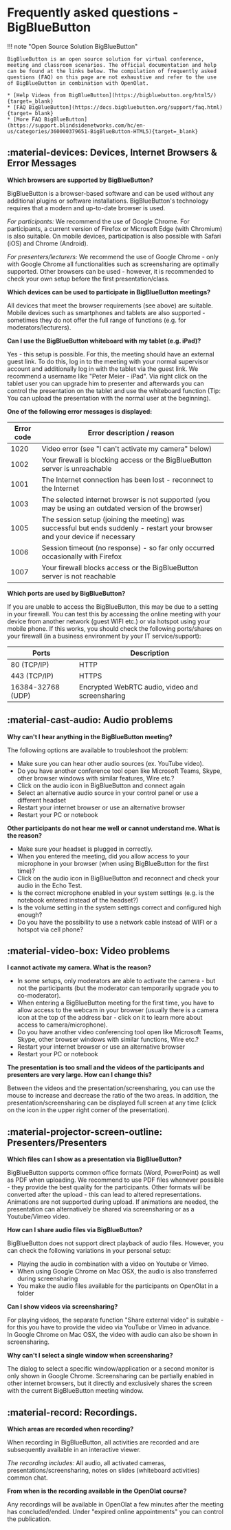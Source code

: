 # Frequently asked questions - BigBlueButton

!!! note "Open Source Solution BigBlueButton"

    BigBlueButton is an open source solution for virtual conference, meeting and classroom scenarios. The official documentation and help can be found at the links below. The compilation of frequently asked questions (FAQ) on this page are not exhaustive and refer to the use of BigBlueButton in combination with OpenOlat.
    
    * [Help Videos from BigBlueButton](https://bigbluebutton.org/html5/){target=_blank}
    * [FAQ BigBlueButton](https://docs.bigbluebutton.org/support/faq.html){target=_blank}
    * [More FAQ BigBlueButton](https://support.blindsidenetworks.com/hc/en-us/categories/360000379651-BigBlueButton-HTML5){target=_blank}


## :material-devices: Devices, Internet Browsers & Error Messages

**Which browsers are supported by BigBlueButton?**

BigBlueButton is a browser-based software and can be used without any additional plugins or software installations. BigBlueButton's technology requires that a modern and up-to-date browser is used.

_For participants:_ We recommend the use of Google Chrome. For participants, a current version of Firefox or Microsoft Edge (with Chromium) is also suitable. On mobile devices, participation is also possible with Safari (iOS) and Chrome (Android).

_For presenters/lecturers:_ We recommend the use of Google Chrome - only with Google Chrome all functionalities such as screensharing are optimally supported. Other browsers can be used - however, it is recommended to check your own setup before the first presentation/class.

**Which devices can be used to participate in BigBlueButton meetings?**

All devices that meet the browser requirements (see above) are suitable. Mobile devices such as smartphones and tablets are also supported - sometimes they do not offer the full range of functions (e.g. for moderators/lecturers).

**Can I use the BigBlueButton whiteboard with my tablet (e.g. iPad)?**

Yes - this setup is possible. For this, the meeting should have an external guest link. To do this, log in to the meeting with your normal supervisor account and additionally log in with the tablet via the guest link. We recommend a username like "Peter Meier - iPad". Via right click on the tablet user you can upgrade him to presenter and afterwards you can control the presentation on the tablet and use the whiteboard function (Tip: You can upload the presentation with the normal user at the beginning).

**One of the following error messages is displayed:**

Error code| Error description / reason  
---|---  
1020| Video error (see "I can't activate my camera" below)  
1002| Your firewall is blocking access or the BigBlueButton server is unreachable  
1001| The Internet connection has been lost - reconnect to the Internet  
1003| The selected internet browser is not supported (you may be using an outdated version of the browser)  
1005| The session setup (joining the meeting) was successful but ends suddenly - restart your browser and your device if necessary  
1006| Session timeout (no response) - so far only occurred occasionally with Firefox  
1007| Your firewall blocks access or the BigBlueButton server is not reachable  
  

**Which ports are used by BigBlueButton?**  

If you are unable to access the BigBlueButton, this may be due to a setting in your firewall. You can test this by accessing the online meeting with your device from another network (guest WIFI etc.) or via hotspot using your mobile phone. If this works, you should check the following ports/shares on your firewall (in a business environment by your IT service/support):

Ports| Description  
---|---  
80 (TCP/IP)| HTTP  
443 (TCP/IP) | HTTPS  
16384-32768 (UDP) | Encrypted WebRTC audio, video and screensharing  

## :material-cast-audio: Audio problems

**Why can't I hear anything in the BigBlueButton meeting?**

The following options are available to troubleshoot the problem:

  * Make sure you can hear other audio sources (ex. YouTube video).
  * Do you have another conference tool open like Microsoft Teams, Skype, other browser windows with similar features, Wire etc.?
  * Click on the audio icon in BigBlueButton and connect again
  * Select an alternative audio source in your control panel or use a different headset
  * Restart your internet browser or use an alternative browser
  * Restart your PC or notebook

**Other participants do not hear me well or cannot understand me. What is the reason?**

  * Make sure your headset is plugged in correctly.
  * When you entered the meeting, did you allow access to your microphone in your browser (when using BigBlueButton for the first time)?
  * Click on the audio icon in BigBlueButton and reconnect and check your audio in the Echo Test.
  * Is the correct microphone enabled in your system settings (e.g. is the notebook entered instead of the headset?)
  * Is the volume setting in the system settings correct and configured high enough?
  * Do you have the possibility to use a network cable instead of WIFI or a hotspot via cell phone?


## :material-video-box: Video problems

**I cannot activate my camera. What is the reason?**

* In some setups, only moderators are able to activate the camera - but not the participants (but the moderator can temporarily upgrade you to co-moderator).
* When entering a BigBlueButton meeting for the first time, you have to allow access to the webcam in your browser (usually there is a camera icon at the top of the address bar - click on it to learn more about access to camera/microphone).
* Do you have another video conferencing tool open like Microsoft Teams, Skype, other browser windows with similar functions, Wire etc.?
* Restart your internet browser or use an alternative browser
* Restart your PC or notebook

  
**The presentation is too small and the videos of the participants and presenters are very large. How can I change this?**

Between the videos and the presentation/screensharing, you can use the mouse to increase and decrease the ratio of the two areas. In addition, the presentation/screensharing can be displayed full screen at any time (click on the icon in the upper right corner of the presentation).


## :material-projector-screen-outline: Presenters/Presenters

**Which files can I show as a presentation via BigBlueButton?**

BigBlueButton supports common office formats (Word, PowerPoint) as well as PDF when uploading. We recommend to use PDF files whenever possible - they provide the best quality for the participants. Other formats will be converted after the upload - this can lead to altered representations. Animations are not supported during upload. If animations are needed, the presentation can alternatively be shared via screensharing or as a Youtube/Vimeo video.  

**How can I share audio files via BigBlueButton?**

BigBlueButton does not support direct playback of audio files.
However, you can check the following variations in your personal setup:

* Playing the audio in combination with a video on Youtube or Vimeo.
* When using Google Chrome on Mac OSX, the audio is also transferred during screensharing
* You make the audio files available for the participants on OpenOlat in a folder

**Can I show videos via screensharing?**

For playing videos, the separate function "Share external video" is suitable - for this you have to provide the video via YouTube or Vimeo in advance.  
In Google Chrome on Mac OSX, the video with audio can also be shown in screensharing.

**Why can't I select a single window when screensharing?**

The dialog to select a specific window/application or a second monitor is only shown in Google Chrome. Screensharing can be partially enabled in other internet browsers, but it directly and exclusively shares the screen with the current BigBlueButton meeting window.

## :material-record: Recordings.

**Which areas are recorded when recording?**

When recording in BigBlueButton, all activities are recorded and are subsequently available in an interactive viewer.  

_The recording includes:_ All audio, all activated cameras, presentations/screensharing, notes on slides (whiteboard activities) common chat.

**From when is the recording available in the OpenOlat course?**

Any recordings will be available in OpenOlat a few minutes after the meeting has concluded/ended. Under "expired online appointments" you can control the publication.